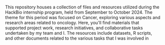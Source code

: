 This repository houses a collection of files and resources utilized during the HackBio internship program, held from September to October 2024. The theme for this period was focused on Cancer, exploring various aspects and research areas related to oncology. Here, you'll find materials that supported project work, research initiatives, and collaborative tasks undertaken by my team and I. The resources include datasets, R scripts, and other documents related to the various tasks that I was involved in
